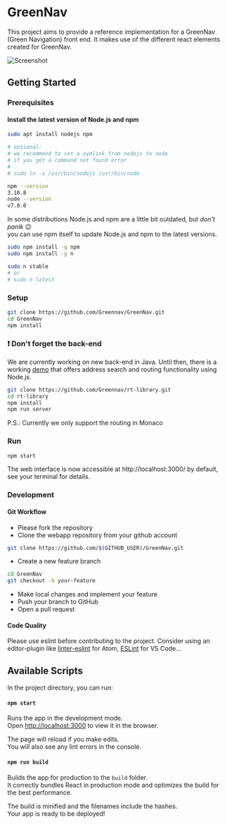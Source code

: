 # GreenNav

This project aims to provide a reference implementation for a GreenNav (Green Navigation) front end. It makes use of the different react elements created for GreenNav.

![Screenshot](https://cloud.githubusercontent.com/assets/1525818/20647282/91a869c0-b490-11e6-9fda-ff542229dade.gif)

## Getting Started

### Prerequisites

#### Install the latest version of Node.js and npm

```zsh
sudo apt install nodejs npm

# optional:
# we recommend to set a symlink from nodejs to node
# if you get a command not found error
#
# sudo ln -s /usr/bin/nodejs /usr/bin/node

npm --version
3.10.8
node --version
v7.0.0

```

In some distributions Node.js and npm are a little bit outdated, but *don't panik* :wink: <br />
you can use npm itself to update Node.js and npm to the latest versions.

```zsh
sudo npm install -g npm
sudo npm install -g n

sudo n stable
# or
# sudo n latest
```

### Setup

```zsh
git clone https://github.com/Greennav/GreenNav.git
cd GreenNav
npm install
```

### :heavy_exclamation_mark: Don't forget the back-end

We are currently working on new back-end in Java. Until then, there is a working [demo](https://github.com/Greennav/rt-library) that offers address search and routing functionality using Node.js.

```zsh
git clone https://github.com/Greennav/rt-library.git
cd rt-library
npm install
npm run server
```

P.S.: Currently we only support the routing in Monaco

### Run

```zsh
npm start
```

The web interface is now accessible at http://localhost:3000/ by default, see your terminal for details.

### Development

#### Git Workflow

- Please fork the repository
- Clone the webapp repository from your github account
```zsh
git clone https://github.com/$(GITHUB_USER)/GreenNav.git
```
- Create a new feature branch
```zsh
cd GreenNav
git checkout -b your-feature
```
- Make local changes and implement your feature
- Push your branch to GitHub
- Open a pull request

#### Code Quality

Please use eslint before contributing to the project.
Consider using an editor-plugin like [linter-eslint](https://atom.io/packages/linter-eslint) for Atom, [ESLint](https://marketplace.visualstudio.com/items?itemName=dbaeumer.vscode-eslint) for VS Code...


## Available Scripts

In the project directory, you can run:

#### `npm start`

Runs the app in the development mode.<br>
Open [http://localhost:3000](http://localhost:3000) to view it in the browser.

The page will reload if you make edits.<br>
You will also see any lint errors in the console.

#### `npm run build`

Builds the app for production to the `build` folder.<br>
It correctly bundles React in production mode and optimizes the build for the best performance.

The build is minified and the filenames include the hashes.<br>
Your app is ready to be deployed!
